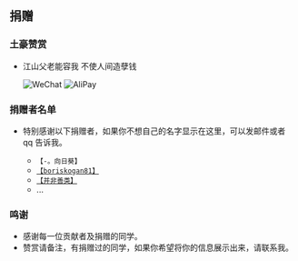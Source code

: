 ## 捐赠

### 土豪赞赏

- 江山父老能容我 不使人间造孽钱

  ![WeChat](https://zouyaoji.top/vue-cesium/images/wechat.png)
  ![AliPay](https://zouyaoji.top/vue-cesium/images/alipay.png)

### 捐赠者名单

  - 特别感谢以下捐赠者，如果你不想自己的名字显示在这里，可以发邮件或者 qq 告诉我。

    - `【-。向日葵】`
    - [`【boriskogan81】`](https://github.com/boriskogan81)
    - [`【并非善类】`](https://www.cnblogs.com/JinXinYuan)
    - ...

<!-- ### 贡献

  - [`【z4none】`](https://github.com/z4none) 提出 vc-viewer 组件相机问题 [#27](https://github.com/zouyaoji/vue-cesium/issues/27)。
  - [`【alicjamusial】`](https://github.com/alicjamusial) 提出单页面初始化多个 vc-viewer 组件崩溃问题 [#58](https://github.com/zouyaoji/vue-cesium/issues/58)。 -->

### 鸣谢

 - 感谢每一位贡献者及捐赠的同学。
 - 赞赏请备注，有捐赠过的同学，如果你希望将你的信息展示出来，请联系我。
